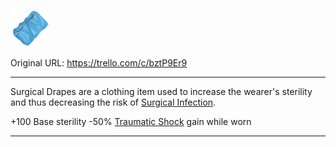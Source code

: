 ![Surgical Drapes.png\|200](./Surgical%20Drapes%20-%20Attachments/6718845db30472d958dd7dc3.png)

Original URL: https://trello.com/c/bztP9Er9

---

Surgical Drapes are a clothing item used to increase the wearer's sterility and thus decreasing the risk of [Surgical Infection](Surgical%20Infection.md).

\+100 Base sterility
\-50% [Traumatic Shock](../Surgery/Traumatic%20Shock.md) gain while worn

---

